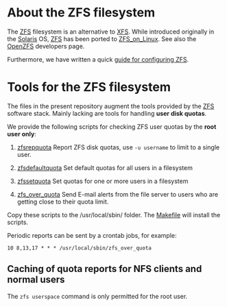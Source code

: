 About the ZFS filesystem
=============================

The [ZFS][1] filesystem is an alternative to [XFS][5].
While introduced originally in the [Solaris][4] OS,
[ZFS][1] has been ported to [ZFS_on_Linux][2].
See also the [OpenZFS][3] developers page.

Furthermore, we have written a quick [guide for configuring ZFS][6].

[1]: https://en.wikipedia.org/wiki/ZFS
[2]: https://zfsonlinux.org/
[3]: https://openzfs.org/wiki/Main_Page
[4]: https://en.wikipedia.org/wiki/Oracle_Solaris
[5]: https://en.wikipedia.org/wiki/XFS
[6]: https://wiki.fysik.dtu.dk/ITwiki/ZFS_filesystems/

Tools for the ZFS filesystem
=============================

The files in the present repository augment the tools provided by the
[ZFS][1] software stack.
Mainly lacking are tools for handling **user disk quotas**.

We provide the following scripts for checking ZFS user quotas by the **root user only**:

1. [zfsrepquota](zfsrepquota) Report ZFS disk quotas,
   use ``-u username`` to limit to a single user.

2. [zfsdefaultquota](zfsdefaultquota) Set default quotas for all users in a filesystem

3. [zfssetquota](zfssetquota) Set quotas for one or more users in a filesystem

4. [zfs_over_quota](zfs_over_quota) Send E-mail alerts from the file server to users who are getting close to their quota limit.

Copy these scripts to the /usr/local/sbin/ folder.
The [Makefile](Makefile) will install the scripts.

Periodic reports can be sent by a crontab jobs, for example:

```
10 8,13,17 * * * /usr/local/sbin/zfs_over_quota
```

Caching of quota reports for NFS clients and normal users
----------------------------------------------------------

The ``zfs userspace`` command is only permitted for the root user.
